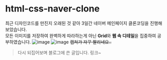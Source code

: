 # html-css-naver-clone
최근 디자인코드를 만진지 오래된 것 같아 3일간 네이버 메인페이지 클론코딩을 진행해보았습니다. 
<br> 모든 이미지를 저장하여 완벽하게 따라하는게 아닌 **Grid**와 **웹 속 디테일**을 집중하여 공부하였습니다.
![image](https://github.com/TaekJinJang/html-css-naver-clone/assets/93184838/0a63c486-8798-4ac4-b6b4-09be091e05f0)
![image](https://github.com/TaekJinJang/html-css-naver-clone/assets/93184838/17160e0c-4c72-4c0d-a0c1-f23f9438e50c)
 ~~캡처가 자꾸 짤리네요..~~

 > 다시 되집어보며 블로그에 쓴 글입니다.
 링크~
